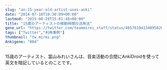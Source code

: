 ```yaml
---
slug: "an-15-year-old-artist-uses-anki"
date: "2014-07-18T10:30:09+00:00"
lastmod: "2015-08-29T15:01:48+00:00"
title: "15歳のアーティストの移動時間の活用法"
gene_url: "https://twitter.com/teammirei_staff/status/485761941348958208"
tags: ["Twitter","利用事例"]
thumbnail: "tw_mirei.png"
Ankigene: "004"
---
```

15歳のアーティスト、當山みれいさんは、音楽活動の合間にAnkiDroidを使って英文を暗記しているとのことです。

